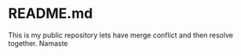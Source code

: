 # README.md
This is my public repository lets have merge conflict and then resolve together.
Namaste
